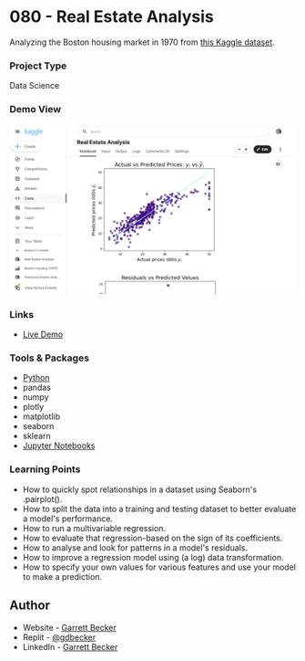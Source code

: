 # 080 - Real Estate Analysis

Analyzing the Boston housing market in 1970 from [this Kaggle dataset](https://www.kaggle.com/datasets/salmane/boston).

### Project Type

Data Science

### Demo View

![](./080-real-estate-analysis.jpg)

### Links

- [Live Demo](https://www.kaggle.com/code/garrettbecker/real-estate-analysis/notebook)

### Tools & Packages

- [Python](https://www.python.org)
- pandas
- numpy
- plotly
- matplotlib
- seaborn
- sklearn
- [Jupyter Notebooks](https://jupyter.org)

### Learning Points

- How to quickly spot relationships in a dataset using Seaborn's .pairplot().
- How to split the data into a training and testing dataset to better evaluate a model's performance.
- How to run a multivariable regression.
- How to evaluate that regression-based on the sign of its coefficients.
- How to analyse and look for patterns in a model's residuals.
- How to improve a regression model using (a log) data transformation.
- How to specify your own values for various features and use your model to make a prediction.

## Author

- Website - [Garrett Becker]()
- Replit - [@gdbecker](https://replit.com/@gdbecker)
- LinkedIn - [Garrett Becker](https://www.linkedin.com/in/garrett-becker-923b4a106/)